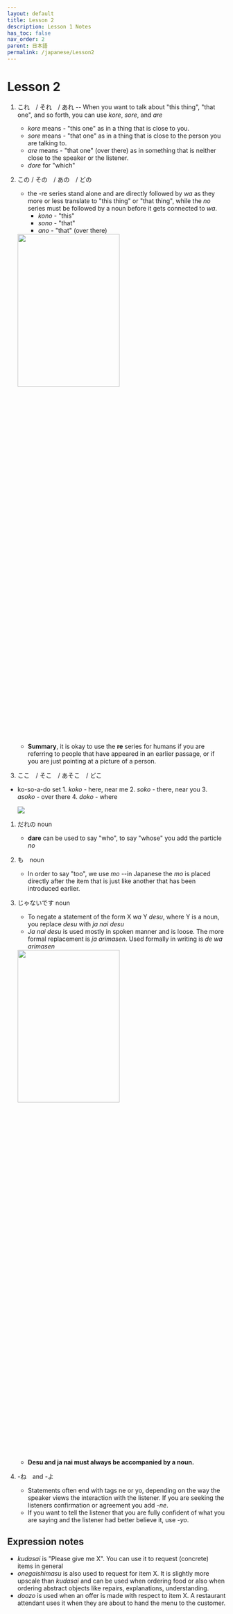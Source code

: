 ```yaml
---
layout: default
title: Lesson 2
description: Lesson 1 Notes
has_toc: false
nav_order: 2
parent: 日本語
permalink: /japanese/Lesson2
---
```


# Lesson 2
1. これ　/ それ　/ あれ
-- When you want to talk about "this thing", "that one", and so forth, you can use _kore_, _sore_, and _are_
    - _kore_ means - "this one" as in a thing that is close to you.
    - _sore_ means - "that one" as in a thing that is close to the person you are talking to.
    - _are_ means - "that one" (over there) as in something that is neither close to the speaker or the listener.
    - _dore_ for "which"
1. この / その　/ あの　/ どの
    - the -re series stand alone and are directly followed by _wa_ as they more or less translate to "this thing" or "that thing", while the _no_ series must be followed by a noun before it gets connected to _wa_.
      - _kono_ - "this"
      - _sono_ - "that"
      - _ano_ - "that" (over there)

    <img src="{{site.baseurl}}/assets/Japanese/grammer.png"  width="70%" height="30%">

    - __Summary__, it is okay to use the __re__ series for humans if you are referring to people that have appeared in an earlier passage, or if you are just pointing at a picture of a person.
  
2. ここ　/ そこ　/ あそこ　/ どこ
 - ko-so-a-do set
       1. _koko_ - here, near me
       2. _soko_ - there, near you
       3. _asoko_ - over there
       4. _doko_ - where

    <img src="{{site.baseurl}}/assets/Japanese/grammer2.png" >

1. だれの noun
    - __dare__ can be used to say "who", to say "whose" you add the particle _no_
2.  も　noun
    - In order to say "too", we use _mo_
    --in Japanese the _mo_ is placed directly after the item that is just like another that has been introduced earlier.
3. じゃないです noun
    - To negate a statement of the form X _wa_ Y _desu_, where Y is a noun, you replace _desu_ with _ja nai desu_
    - _Ja nai desu_ is used mostly in spoken manner and is loose. The more formal replacement is _ja arimasen_. Used formally in writing is _de wa arimasen_
  
    <img src="{{site.baseurl}}/assets/Japanese/grammer3.png"  width="70%" height="30%">

   - **Desu and ja nai must always be accompanied by a noun.**
4. -ね　and -よ
    - Statements often end with tags ne or yo, depending on the way the speaker views the interaction with the listener. If you are seeking the listeners confirmation or agreement you add _-ne_.
    - If you want to tell the listener that you are fully confident of what you are saying and the listener had better believe it, use _-yo_.

## Expression notes

- _kudasai_ is "Please give me X". You can use it to request (concrete) items in general
- _onegaishimasu_ is also used to request for item X. It is slightly more upscale than _kudasai_ and can be used when ordering food or also when ordering abstract objects like repairs, explanations, understanding.
- _doozo_ is used when an offer is made with respect to item X. A restaurant attendant uses it when they are about to hand the menu to the customer.